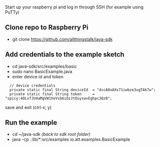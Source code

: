 Start up your raspberry pi and log in through SSH (for example using PuTTy)

## Clone repo to Raspberry Pi

* git clone https://github.com/allthingstalk/java-sdk

## Add credentials to the example sketch

* cd java-sdk/src/examples/basic
* sudo nano BasicExample.java
* enter device id and token

```
  // device credentials
  private static final String deviceId  = "4scA0xAXs71iwbze3ugTAk7w";
  private static final String token     = "spicy:4OLvfJU4aMgVW1VeVsb6iOzJtOuyswvEghpcJQz0";
```

save and exit (ctrl-x; y)

## Run the example

* cd ~/java-sdk _(back to sdk root folder)_
* java -cp .:lib/*:src/examples io.att.examples.BasicExample